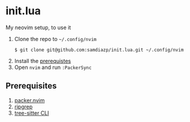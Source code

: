 # init.lua

My neovim setup, to use it

1. Clone the repo to `~/.config/nvim`
    ```
    $ git clone git@github.com:samdiazp/init.lua.git ~/.config/nvim
    ```
1. Install the [prerequistes](#prerequisites)
1. Open `nvim` and run `:PackerSync`

## Prerequisites

1. [packer.nvim](https://github.com/wbthomason/packer.nvim)
1. [ripgrep](https://github.com/BurntSushi/ripgrep)
1. [tree-sitter CLI](https://github.com/tree-sitter/tree-sitter)
